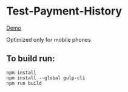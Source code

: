# Test-Payment-History
[Demo](https://inna-badiul.github.io/Test-Payment-History/#/)

Optimized only for mobile phones
## To build run:
```
npm install
npm install --global gulp-cli
npm run build
```